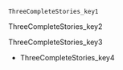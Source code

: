 ```ngMeta
ThreeCompleteStories_key1
```

ThreeCompleteStories_key2


ThreeCompleteStories_key3


- ThreeCompleteStories_key4
